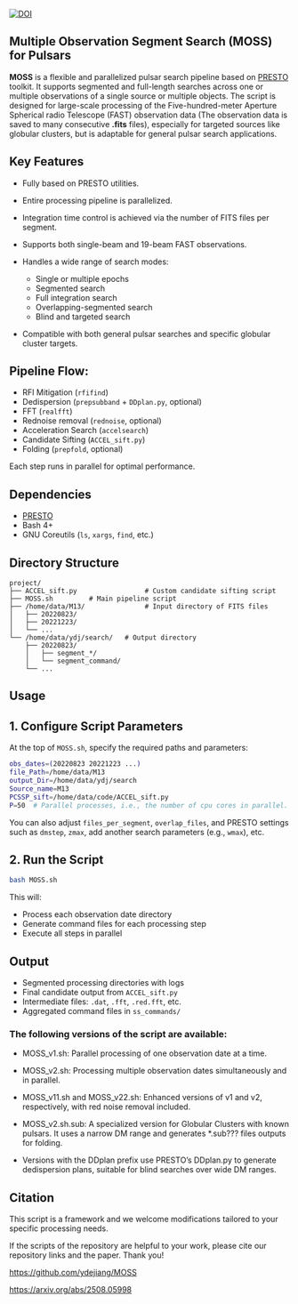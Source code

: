 [![DOI](https://zenodo.org/badge/965935150.svg)](https://doi.org/10.5281/zenodo.16784278)
## Multiple Observation Segment Search (MOSS) for Pulsars

**MOSS** is a flexible and parallelized pulsar search pipeline based on [PRESTO](https://www.cv.nrao.edu/~sransom/presto/) toolkit. It supports segmented and full-length searches across one or multiple observations of a single source or multiple objects. The script is designed for large-scale processing of the Five-hundred-meter Aperture Spherical radio Telescope (FAST) observation data (The observation data is saved to many consecutive **.fits** files), especially for targeted sources like globular clusters, but is adaptable for general pulsar search applications.

## Key Features

* Fully based on PRESTO utilities.
* Entire processing pipeline is parallelized.
* Integration time control is achieved via the number of FITS files per segment.
* Supports both single-beam and 19-beam FAST observations.
* Handles a wide range of search modes:

  * Single or multiple epochs
  * Segmented search
  * Full integration search
  * Overlapping-segmented search
  * Blind and targeted search

* Compatible with both general pulsar searches and specific globular cluster targets.

## Pipeline Flow:

* RFI Mitigation (`rfifind`)
* Dedispersion (`prepsubband` + `DDplan.py`, optional)
* FFT (`realfft`)
* Rednoise removal (`rednoise`, optional)
* Acceleration Search (`accelsearch`)
* Candidate Sifting (`ACCEL_sift.py`)
* Folding (`prepfold`, optional)

Each step runs in parallel for optimal performance.

## Dependencies
* [PRESTO](https://www.cv.nrao.edu/~sransom/presto/)
* Bash 4+
* GNU Coreutils (`ls`, `xargs`, `find`, etc.)

## Directory Structure

```
project/
├── ACCEL_sift.py                 # Custom candidate sifting script
├── MOSS.sh         # Main pipeline script
├── /home/data/M13/               # Input directory of FITS files
│   ├── 20220823/
│   ├── 20221223/
│   └── ...
└── /home/data/ydj/search/   # Output directory
    ├── 20220823/
    │   ├── segment_*/
    │   └── segment_command/
    └── ...
```

## Usage

## 1. Configure Script Parameters

At the top of `MOSS.sh`, specify the required paths and parameters:

```bash
obs_dates=(20220823 20221223 ...)
file_Path=/home/data/M13
output_Dir=/home/data/ydj/search
Source_name=M13
PCSSP_sift=/home/data/code/ACCEL_sift.py
P=50  # Parallel processes, i.e., the number of cpu cores in parallel.
```

You can also adjust `files_per_segment`, `overlap_files`, and PRESTO settings such as `dmstep`, `zmax`, add another search parameters (e.g., `wmax`), etc.

## 2. Run the Script

```bash
bash MOSS.sh
```

This will:

* Process each observation date directory
* Generate command files for each processing step
* Execute all steps in parallel

## Output

* Segmented processing directories with logs
* Final candidate output from `ACCEL_sift.py`
* Intermediate files: `.dat`, `.fft`, `.red.fft`, etc.
* Aggregated command files in `ss_commands/`

### The following versions of the script are available:

* MOSS_v1.sh: Parallel processing of one observation date at a time.

* MOSS_v2.sh: Processing multiple observation dates simultaneously and in parallel.

* MOSS_v11.sh and MOSS_v22.sh: Enhanced versions of v1 and v2, respectively, with red noise removal included.

* MOSS_v2.sh.sub: A specialized version for Globular Clusters with known pulsars. It uses a narrow DM range and generates *.sub??? files outputs for folding.

* Versions with the DDplan prefix use PRESTO’s DDplan.py to generate dedispersion plans, suitable for blind searches over wide DM ranges.

## Citation

This script is a framework and we welcome modifications tailored to your specific processing needs.

If the scripts of the repository are helpful to your work, please cite our repository links and the paper. Thank you!

https://github.com/ydejiang/MOSS

https://arxiv.org/abs/2508.05998



